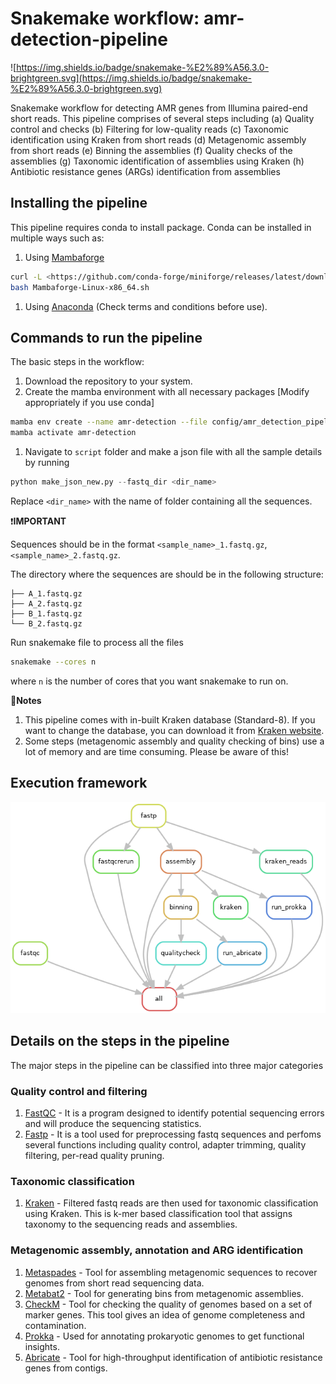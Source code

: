 # Snakemake workflow: amr-detection-pipeline

![https://img.shields.io/badge/snakemake-%E2%89%A56.3.0-brightgreen.svg](https://img.shields.io/badge/snakemake-%E2%89%A56.3.0-brightgreen.svg)

Snakemake workflow for detecting AMR genes from Illumina paired-end short reads. This pipeline comprises of several steps including (a) Quality control and checks (b) Filtering for low-quality reads (c) Taxonomic identification using Kraken from short reads (d) Metagenomic assembly from short reads (e) Binning the assemblies (f) Quality checks of the assemblies (g) Taxonomic identification of assemblies using Kraken (h) Antibiotic resistance genes (ARGs) identification from assemblies 

## Installing the pipeline

This pipeline requires conda to install package. Conda can be installed in multiple ways such as:

1. Using [Mambaforge](https://mamba.readthedocs.io/en/latest/installation/mamba-installation.html)

```bash
curl -L <https://github.com/conda-forge/miniforge/releases/latest/download/Mambaforge-Linux-x86_64.sh> -o Mambaforge-Linux-x86_64.sh
bash Mambaforge-Linux-x86_64.sh
```

1. Using [Anaconda](https://docs.anaconda.com/free/anaconda/install/linux/) (Check terms and conditions before use).

## Commands to run the pipeline

The basic steps in the workflow:

1. Download the repository to your system.
2. Create the mamba environment with all necessary packages [Modify appropriately if you use conda]

```bash
mamba env create --name amr-detection --file config/amr_detection_pipeline.yaml
mamba activate amr-detection

```

1. Navigate to `script` folder and make a json file with all the sample details by running

```python
python make_json_new.py --fastq_dir <dir_name>
```

Replace `<dir_name>` with the name of folder containing all the sequences.


❗**IMPORTANT** 

Sequences should be in the format `<sample_name>_1.fastq.gz`, `<sample_name>_2.fastq.gz`. 

The directory where the sequences are should be in the following structure:

```data/
├── A_1.fastq.gz
├── A_2.fastq.gz
├── B_1.fastq.gz
└── B_2.fastq.gz
```

Run snakemake file to process all the files

```bash
snakemake --cores n
```

where `n` is the number of cores that you want snakemake to run on.


📔**Notes**

1. This pipeline comes with in-built Kraken database (Standard-8). If you want to change the database, you can download it from [Kraken website](https://benlangmead.github.io/aws-indexes/k2).  
2. Some steps (metagenomic assembly and quality checking of bins) use a lot of memory and are time consuming. Please be aware of this!


## Execution framework

![dag.png](dag.png)

## Details on the steps in the pipeline

The major steps in the pipeline can be classified into three major categories

### Quality control and filtering

1. [FastQC](https://github.com/s-andrews/FastQC) - It is a program designed to identify potential sequencing errors and will produce the sequencing statistics.
2. [Fastp](https://academic.oup.com/bioinformatics/article/34/17/i884/5093234) - It is a tool used for preprocessing fastq sequences and perfoms several functions including quality control, adapter trimming, quality filtering, per-read quality pruning.

### Taxonomic classification

1. [Kraken](https://genomebiology.biomedcentral.com/articles/10.1186/gb-2014-15-3-r46) - Filtered fastq reads are then used for taxonomic classification using Kraken. This is k-mer based classification tool that assigns taxonomy to the sequencing reads and assemblies.

### Metagenomic assembly, annotation and ARG identification

1. [Metaspades](https://pmc.ncbi.nlm.nih.gov/articles/PMC5411777/) - Tool for assembling metagenomic sequences to recover genomes from short read sequencing data.
2. [Metabat2](https://pmc.ncbi.nlm.nih.gov/articles/PMC6662567/) - Tool for generating bins from metagenomic assemblies.
3.  [CheckM](https://pmc.ncbi.nlm.nih.gov/articles/PMC4484387/) - Tool for checking the quality of genomes based on a set of marker genes. This tool gives an idea of genome completeness and contamination.
4. [Prokka](https://academic.oup.com/bioinformatics/article/30/14/2068/2390517) - Used for annotating prokaryotic genomes to get functional insights.
5. [Abricate](https://github.com/tseemann/abricate) - Tool for high-throughput identification of antibiotic resistance genes from contigs.
